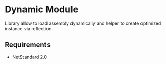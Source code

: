 # Dynamic Module
Library allow to load assembly dynamically and helper to create optimized instance via reflection.

## Requirements
- NetStandard 2.0